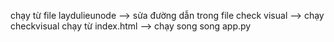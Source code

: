 chạy từ file laydulieunode --> sửa đường dẫn trong file check visual --> chạy checkvisual
chạy từ index.html --> chạy song song app.py 